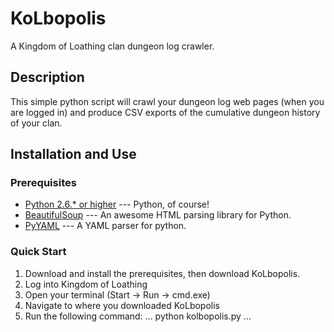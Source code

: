 KoLbopolis
==========

A Kingdom of Loathing clan dungeon log crawler.

Description
-----------

This simple python script will crawl your dungeon log web pages (when you are
logged in) and produce CSV exports of the cumulative dungeon history of your
clan.

Installation and Use
--------------------

### Prerequisites

* [Python 2.6.* or higher](http://www.python.org/download/) --- Python, of course!
* [BeautifulSoup](http://www.crummy.com/software/BeautifulSoup/#Download) --- An awesome HTML parsing library for Python.
* [PyYAML](http://pyyaml.org/wiki/PyYAML#DownloadandInstallation) --- A YAML parser for python.

### Quick Start

1. Download and install the prerequisites, then download KoLbopolis.
2. Log into Kingdom of Loathing
3. Open your terminal (Start -> Run -> cmd.exe)
4. Navigate to where you downloaded KoLbopolis
5. Run the following command:
...
    python kolbopolis.py
...

